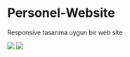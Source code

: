 # Personel-Website
Responsive tasarıma uygun bir web site





<img src="https://cdn.discordapp.com/attachments/972768285735125022/973994470448197712/unknown.png">
<img src="https://cdn.discordapp.com/attachments/972768285735125022/973994490677313536/unknown.png">

